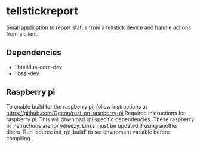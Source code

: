 # tellstickreport
Small application to report status from a tellstick device and handle actions from a client.

## Dependencies
* libtelldus-core-dev
* libssl-dev


## Raspberry pi
To enable build for the raspberry pi, follow instructions at https://github.com/Ogeon/rust-on-raspberry-pi
Required instructions for raspberry pi. This will download rpi specific dependencies. These raspberry pi instructions are for wheezy. Links must be updated if using another distro.
Run 'source init_rpi_build' to set enviroment variable before compiling.

